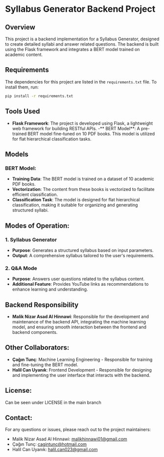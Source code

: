 # Syllabus Generator Backend Project

## Overview
This project is a backend implementation for a Syllabus Generator, designed to create detailed syllabi and answer related questions. The backend is built using the Flask framework and integrates a BERT model trained on academic content.

## Requirements
The dependencies for this project are listed in the `requirements.txt` file. To install them, run:

```bash
pip install -r requirements.txt
```
## Tools Used
- **Flask Framework**: The project is developed using Flask, a lightweight web framework for building RESTful APIs.
-** BERT Model**: A pre-trained BERT model fine-tuned on 10 PDF books. This model is utilized for flat hierarchical classification tasks.

## Models

### BERT Model:
- **Training Data**: The BERT model is trained on a dataset of 10 academic PDF books.
- **Vectorization**: The content from these books is vectorized to facilitate efficient classification.
- **Classification Task**: The model is designed for flat hierarchical classification, making it suitable for organizing and generating structured syllabi.

## Modes of Operation:

### 1. Syllabus Generator
- **Purpose**: Generates a structured syllabus based on input parameters.
- **Output**: A comprehensive syllabus tailored to the user's requirements.

### 2. Q&A Mode
- **Purpose**: Answers user questions related to the syllabus content.
- **Additional Feature**: Provides YouTube links as recommendations to enhance learning and understanding.

## Backend Responsibility

- **Malik Nizar Asad Al Hinnawi**: Responsible for the development and maintenance of the backend API, integrating the machine learning model, and ensuring smooth interaction between the frontend and backend components.

## Other Collaborators:
- **Çağın Tunç**: Machine Learning Engineering - Responsible for training and fine-tuning the BERT model.
- **Halil Can Uyanık**: Frontend Development - Responsible for designing and implementing the user interface that interacts with the backend.

## License:
Can be seen under LICENSE in the main branch
## Contact:
For any questions or issues, please reach out to the project maintainers:

- Malik Nizar Asad Al Hinnawi: malikhinnawi01@gmail.com
- Çağın Tunç: cagintunc@hotmail.com
- Halil Can Uyanık: halil.can023@gmail.com 
